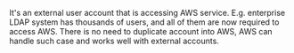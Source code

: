 It's an external user account that is accessing AWS service. E.g. enterprise LDAP system has thousands of users, and all of them are now required to access AWS. There is no need to duplicate account into AWS, AWS can handle such case and works well with external accounts.